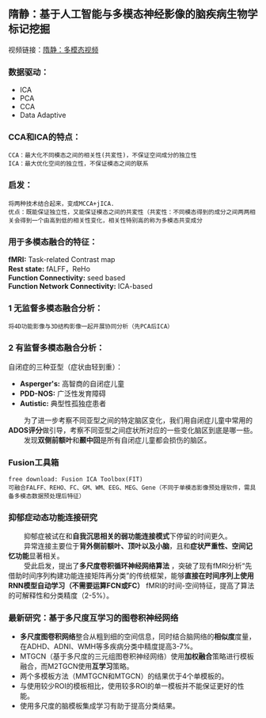 ## 隋静：基于人工智能与多模态神经影像的脑疾病生物学标记挖掘
视频链接：[隋静：多模态视频](https://www.bilibili.com/video/BV1Di4y1P7UR)
### 数据驱动：
- ICA
- PCA
- CCA
- Data Adaptive
### CCA和ICA的特点：
    CCA：最大化不同模态之间的相关性(共変性)，不保证空间成分的独立性
    ICA：最大优化空间的独立性，不保证模态之间的联系
### 启发：
    将两种技术结合起来，变成MCCA+jICA.
    优点：既能保证独立性，又能保证模态之间的共変性（共変性：不同模态得到的成分之间两两相关会得到一个由高到低的相关性变化，相关性特别高的称为多模态共变成分
### 用于多模态融合的特征：
**fMRI:** Task-related Contrast map  
**Rest state:** fALFF，ReHo  
**Function Connectivity:** seed based  
**Function Network Connectivity:** ICA-based
### 1 无监督多模态融合分析：
    将4D功能影像与3D结构影像一起开展协同分析（先PCA后ICA）
### 2 有监督多模态融合分析：
自闭症的三种亚型（症状由轻到重）：  
- **Asperger's:** 高智商的自闭症儿童
- **PDD-NOS:** 广泛性发育障碍
- **Autistic:** 典型性孤独症患者  

  
 &nbsp;&nbsp;&nbsp;&nbsp;&nbsp;&nbsp;&nbsp;&nbsp;为了进一步考察不同亚型之间的特定脑区变化，我们用自闭症儿童中常用的**ADOS评分**做引导，考察不同亚型之间症状所对应的一些变化脑区到底是哪一些。    
&nbsp;&nbsp;&nbsp;&nbsp;&nbsp;&nbsp;&nbsp;&nbsp;发现**双侧前额叶**和**颞中回**是所有自闭症儿童都会损伤的脑区。  
### Fusion工具箱
    free download: Fusion ICA Toolbox(FIT)
    可融合FALFF、REHO、FC、GM、WM、EEG、MEG、Gene（不同于单模态影像预处理软件，需具备多模态数据预处理后特征）  
### 抑郁症动态功能连接研究
&nbsp;&nbsp;&nbsp;&nbsp;&nbsp;&nbsp;&nbsp;&nbsp;抑郁症被试在和**自我沉思相关的弱功能连接模式**下停留的时间更久。  
&nbsp;&nbsp;&nbsp;&nbsp;&nbsp;&nbsp;&nbsp;&nbsp;异常连接主要位于**背外侧前额叶、顶叶以及小脑**，且和**症状严重性、空间记忆功能**显著相关。  
&nbsp;&nbsp;&nbsp;&nbsp;&nbsp;&nbsp;&nbsp;&nbsp;受此启发，提出了**多尺度卷积循环神经网络算法** ，突破了现有fMRI分析“先借助时间序列构建功能连接矩阵再分类”的传统框架，能够**直接在时间序列上使用RNN模型自动学习（不需要运算FCN或FC）** fMRI的时间-空间特征，提高了算法的可解释性和分类精度（2-5%）。  
### 最新研究：基于多尺度互学习的图卷积神经网络  
- **多尺度图卷积网络**整合从粗到细的空间信息，同时结合脑网络的**相似度**度量，在ADHD、ADNI、WMH等多疾病分类中精度提高3-7%。  
- MTGCN（基于多尺度的三元组图卷积神经网络）使用**加权融合**策略进行模板融合，而M2TGCN使用**互学习**策略。  
- 两个多模板方法（MMTGCN和MTGCN）的结果优于4个单模板的。  
- 与使用较少ROI的模板相比，使用较多ROI的单一模板并不能保证更好的性能。  
- 使用多尺度的脑模板集成学习有助于提高分类结果。